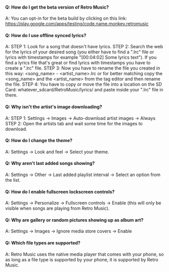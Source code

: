 #### Q: How do I get the beta version of Retro Music?
A: You can opt-in for the beta build by clicking on this link: https://play.google.com/apps/testing/code.name.monkey.retromusic

#### Q: How do I use offline synced lyrics?
A: 
STEP 1: Look for a song that doesn't have lyrics.
STEP 2: Search the web for the lyrics of your desired song (you either have to find a ".lrc" file or lyrics with timestamps for example "[00:04:02] Some lyrics text"). If you find a lyrics file that's great or find lyrics with timestamps you have to create a ".lrc" file. 
STEP 3: Now you have to rename the file you created in this way: <song_name> - <artist_name>.lrc or for better matching copy the <song_name> and the <artist_name> from the tag editor and then rename the file.
STEP 4: You have to copy or move the file into a location on the SD Card: whatever_sdcard/RetroMusic/lyrics/ and paste inside your ".lrc" file in there.

#### Q: Why isn't the artist's image downloading?
A:
STEP 1: Settings -> Images -> Auto-download artist images -> Always
STEP 2: Open the artists tab and wait some time for the images to download.

#### Q: How do I change the theme?
A: Settings -> Look and feel -> Select your theme.

#### Q: Why aren't last added songs showing?
A: Settings -> Other -> Last added playlist interval -> Select an option from the list.

#### Q: How do I enable fullscreen lockscreen controls?
A: Settings -> Personalize -> Fullscreen controls -> Enable (this will only be visible when songs are playing from Retro Music).

#### Q: Why are gallery or random pictures showing up as album art?
A: Settings -> Images -> Ignore media store covers -> Enable

#### Q: Which file types are supported?
A: Retro Music uses the native media player that comes with your phone, so as long as a file type is supported by your phone, it is supported by Retro Music.

